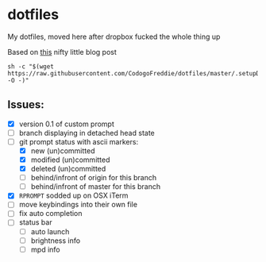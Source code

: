 # dotfiles
My dotfiles, moved here after dropbox fucked the whole thing up 

Based on [this](https://developer.atlassian.com/blog/2016/02/best-way-to-store-dotfiles-git-bare-repo/) nifty little blog post

```shell
sh -c "$(wget https://raw.githubusercontent.com/CodogoFreddie/dotfiles/master/.setupDotfiles.sh -O -)"
```

## Issues:
- [x] version 0.1 of custom prompt
- [ ] branch displaying in detached head state
- [ ] git prompt status with ascii markers:
  - [x] new (un)committed
  - [x] modified (un)committed
  - [x] deleted (un)committed
  - [ ] behind/infront of origin for this branch
  - [ ] behind/infront of master for this branch
- [x] `RPROMPT` sodded up on OSX iTerm
- [ ] move keybindings into their own file
- [ ] fix auto completion
- [ ] status bar
   - [ ] auto launch
   - [ ] brightness info
   - [ ] mpd info
